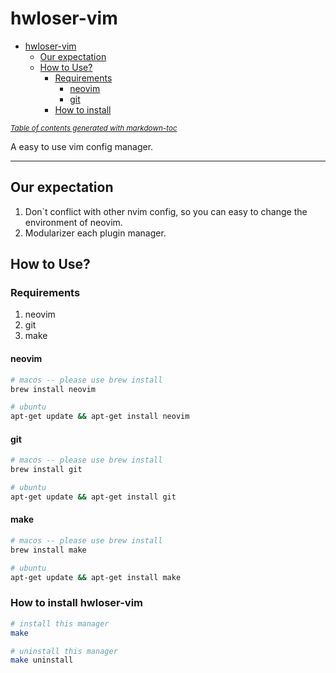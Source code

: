 # hwloser-vim

- [hwloser-vim](#hwloser-vim)
  * [Our expectation](#our-expectation)
  * [How to Use?](#how-to-use-)
    + [Requirements](#requirements)
      - [neovim](#neovim)
      - [git](#git)
    + [How to install](#how-to-install)

<small><i><a href='http://ecotrust-canada.github.io/markdown-toc/'>Table of contents generated with markdown-toc</a></i></small>


A easy to use vim config manager.

---

## Our expectation

1. Don`t conflict with other nvim config, so you can easy to change the environment of neovim.
2. Modularizer each plugin manager.

## How to Use?

### Requirements

1. neovim
2. git
3. make

#### neovim

```bash
# macos -- please use brew install
brew install neovim

# ubuntu
apt-get update && apt-get install neovim
```

#### git

```bash
# macos -- please use brew install
brew install git

# ubuntu
apt-get update && apt-get install git
```

#### make

```bash
# macos -- please use brew install
brew install make

# ubuntu
apt-get update && apt-get install make
```


### How to install hwloser-vim

```bash
# install this manager
make

# uninstall this manager
make uninstall
```
